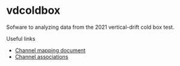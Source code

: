 # vdcoldbox
Sofware to analyzing data from the 2021 vertical-drift cold box test.

Useful links
* [Channel mapping document](https://docs.dunescience.org/cgi-bin/sso/RetrieveFile?docid=23684)
* [Channel associations](https://cdcvs.fnal.gov/redmine/attachments/download/65665/vdcb_try2_offline_numbers_detector_strips.pdf)
